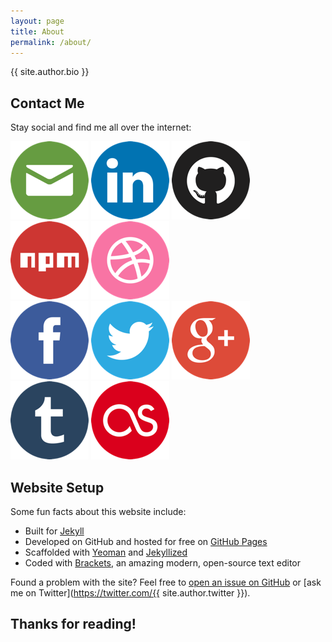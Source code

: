 ```yaml
---
layout: page
title: About
permalink: /about/
---
```


{{ site.author.bio }}

## Contact Me

Stay social and find me all over the internet:

<div class="social">
  <div class="social-row">
    <a href="mailto:hello@chancesnow.me" title="Email"><img src="/assets/icons/email.png" alt="Email"></a>
    <a href="http://www.linkedin.com/in/{{ site.author.linked_in }}" title="LinkedIn"><img src="/assets/icons/linked-in.png" alt="LinkedIn"></a>
    <a href="https://www.github.com/{{ site.author.github }}" title="GitHub"><img src="/assets/icons/github.png" alt="GitHub"></a>
    <a href="https://www.npmjs.org/~{{ site.author.npm }}" title="npm"><img src="/assets/icons/npm.png" alt="npm"></a>
    <a href="http://www.dribbble.com/{{ site.author.dribbble }}" title="Dribbble"><img src="/assets/icons/dribbble.png" alt="Dribbble"></a>
  </div>
  <div class="social-row">
    <a href="http://www.facebook.com/{{ site.author.facebook }}" title="Facebook"><img src="/assets/icons/facebook.png" alt="Facebook"></a>
    <a href="https://www.twitter.com/{{ site.author.twitter }}" title="Twitter"><img src="/assets/icons/twitter.png" alt="Twitter"></a>
    <a href="https://plus.google.com/{{ site.author.google_plus }}" title="Google Plus"><img src="/assets/icons/google-plus.png" alt="Google Plus"></a>
    <a href="http://{{ site.author.tumblr }}.tumblr.com" title="Tumblr"><img src="/assets/icons/tumblr.png" alt="Tumblr"></a>
    <a href="http://www.last.fm/user/{{ site.author.lastfm }}" title="last.fm"><img src="/assets/icons/lastfm.png" alt="last.fm"></a>
  </div>
</div>

## Website Setup

Some fun facts about this website include:

* Built for [Jekyll](http://jekyllrb.com)
* Developed on GitHub and hosted for free on [GitHub Pages](https://pages.github.com)
* Scaffolded with [Yeoman](http://yeoman.io) and [Jekyllized](https://github.com/sondr3/generator-jekyllized)
* Coded with [Brackets](http://brackets.io), an amazing modern, open-source text editor

Found a problem with the site? Feel free to [open an issue on GitHub](https://github.com/chances/chances.github.io/issues/new) or [ask me on Twitter](https://twitter.com/{{ site.author.twitter }}).

## Thanks for reading!
